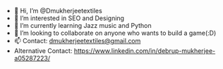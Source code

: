 - 👋 Hi, I’m @Dmukherjeetextiles
- 👀 I’m interested in SEO and Designing
- 🌱 I’m currently learning Jazz music and Python
- 💞️ I’m looking to collaborate on anyone who wants to build a game(:D)
- 📫 Contact: dmukherjeetextiles@gmail.com
- Alternative Contact: https://www.linkedin.com/in/debrup-mukherjee-a05287223/

<!---
Dmukherjeetextiles/Dmukherjeetextiles is a ✨ special ✨ repository because its `README.md` (this file) appears on your GitHub profile.
You can click the Preview link to take a look at your changes.
--->
